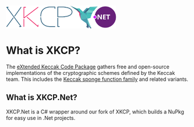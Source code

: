 <img src="./Docs/XKCP-Anna-banner-dotnet.svg" width="60%" />

# What is XKCP?

The [eXtended Keccak Code Package](https://github.com/StirlingLabs/XKCP) gathers free and open-source implementations of the cryptographic schemes defined by the Keccak team.
This includes the [Keccak sponge function family](https://keccak.team/keccak.html) and related variants.

## What is XKCP.Net?

XKCP.Net is a C# wrapper around our fork of XKCP, which builds a NuPkg for easy use in .Net projects.
